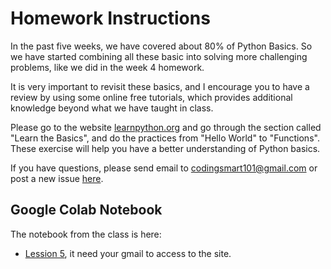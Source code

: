 # Homework Instructions

In the past five weeks, we have covered about 80% of Python Basics. So we have started combining all these basic into solving more challenging problems, like we did in the week 4 homework.

It is very important to revisit these basics, and I encourage you to have a review by using some online free tutorials, which provides additional knowledge beyond what we have taught in class.

Please go to the website [learnpython.org](https://www.learnpython.org/) and go through the section called "Learn the Basics", and do the practices from "Hello World" to "Functions". These exercise will help you have a better understanding of Python basics.

If you have questions, please send email to codingsmart101@gmail.com or post a new issue [here](https://github.com/codingsmart101/python4kids/issues).

## Google Colab Notebook

The notebook from the class is here:

* [Lession 5](https://colab.research.google.com/drive/1Yl0uShQ_hswLIPQ0s2eBraEfjq88TvyM?usp=sharing), it need your gmail to access to the site.
